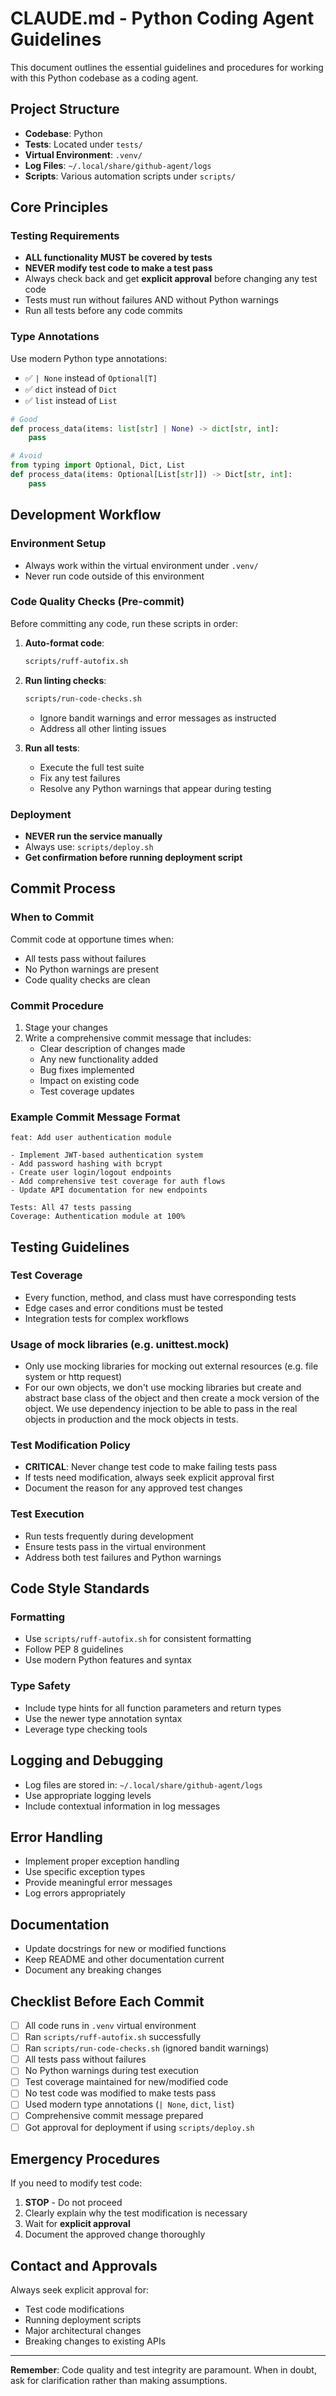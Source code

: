 # CLAUDE.md - Python Coding Agent Guidelines

This document outlines the essential guidelines and procedures for working with this Python codebase as a coding agent.

## Project Structure

- **Codebase**: Python
- **Tests**: Located under `tests/`
- **Virtual Environment**: `.venv/`
- **Log Files**: `~/.local/share/github-agent/logs`
- **Scripts**: Various automation scripts under `scripts/`

## Core Principles

### Testing Requirements
- **ALL functionality MUST be covered by tests**
- **NEVER modify test code to make a test pass**
- Always check back and get **explicit approval** before changing any test code
- Tests must run without failures AND without Python warnings
- Run all tests before any code commits

### Type Annotations
Use modern Python type annotations:
- ✅ `| None` instead of `Optional[T]`
- ✅ `dict` instead of `Dict`
- ✅ `list` instead of `List`

```python
# Good
def process_data(items: list[str] | None) -> dict[str, int]:
    pass

# Avoid
from typing import Optional, Dict, List
def process_data(items: Optional[List[str]]) -> Dict[str, int]:
    pass
```

## Development Workflow

### Environment Setup
- Always work within the virtual environment under `.venv/`
- Never run code outside of this environment

### Code Quality Checks (Pre-commit)
Before committing any code, run these scripts in order:

1. **Auto-format code**:
   ```bash
   scripts/ruff-autofix.sh
   ```

2. **Run linting checks**:
   ```bash
   scripts/run-code-checks.sh
   ```
   - Ignore bandit warnings and error messages as instructed
   - Address all other linting issues

3. **Run all tests**:
   - Execute the full test suite
   - Fix any test failures
   - Resolve any Python warnings that appear during testing

### Deployment
- **NEVER run the service manually**
- Always use: `scripts/deploy.sh`
- **Get confirmation before running deployment script**

## Commit Process

### When to Commit
Commit code at opportune times when:
- All tests pass without failures
- No Python warnings are present
- Code quality checks are clean

### Commit Procedure
1. Stage your changes
2. Write a comprehensive commit message that includes:
   - Clear description of changes made
   - Any new functionality added
   - Bug fixes implemented
   - Impact on existing code
   - Test coverage updates

### Example Commit Message Format
```
feat: Add user authentication module

- Implement JWT-based authentication system
- Add password hashing with bcrypt
- Create user login/logout endpoints
- Add comprehensive test coverage for auth flows
- Update API documentation for new endpoints

Tests: All 47 tests passing
Coverage: Authentication module at 100%
```

## Testing Guidelines

### Test Coverage
- Every function, method, and class must have corresponding tests
- Edge cases and error conditions must be tested
- Integration tests for complex workflows

### Usage of mock libraries (e.g. unittest.mock)
- Only use mocking libraries for mocking out external resources (e.g. file system or http request)
- For our own objects, we don't use mocking libraries but create and abstract base class of the object and then create a mock version of the object. We use dependency injection to be able to pass in the real objects in production and the mock objects in tests.

### Test Modification Policy
- **CRITICAL**: Never change test code to make failing tests pass
- If tests need modification, always seek explicit approval first
- Document the reason for any approved test changes

### Test Execution
- Run tests frequently during development
- Ensure tests pass in the virtual environment
- Address both test failures and Python warnings

## Code Style Standards

### Formatting
- Use `scripts/ruff-autofix.sh` for consistent formatting
- Follow PEP 8 guidelines
- Use modern Python features and syntax

### Type Safety
- Include type hints for all function parameters and return types
- Use the newer type annotation syntax
- Leverage type checking tools

## Logging and Debugging

- Log files are stored in: `~/.local/share/github-agent/logs`
- Use appropriate logging levels
- Include contextual information in log messages

## Error Handling

- Implement proper exception handling
- Use specific exception types
- Provide meaningful error messages
- Log errors appropriately

## Documentation

- Update docstrings for new or modified functions
- Keep README and other documentation current
- Document any breaking changes

## Checklist Before Each Commit

- [ ] All code runs in `.venv` virtual environment
- [ ] Ran `scripts/ruff-autofix.sh` successfully
- [ ] Ran `scripts/run-code-checks.sh` (ignored bandit warnings)
- [ ] All tests pass without failures
- [ ] No Python warnings during test execution
- [ ] Test coverage maintained for new/modified code
- [ ] No test code was modified to make tests pass
- [ ] Used modern type annotations (`| None`, `dict`, `list`)
- [ ] Comprehensive commit message prepared
- [ ] Got approval for deployment if using `scripts/deploy.sh`

## Emergency Procedures

If you need to modify test code:
1. **STOP** - Do not proceed
2. Clearly explain why the test modification is necessary
3. Wait for **explicit approval**
4. Document the approved change thoroughly

## Contact and Approvals

Always seek explicit approval for:
- Test code modifications
- Running deployment scripts
- Major architectural changes
- Breaking changes to existing APIs

---

**Remember**: Code quality and test integrity are paramount. When in doubt, ask for clarification rather than making assumptions.
